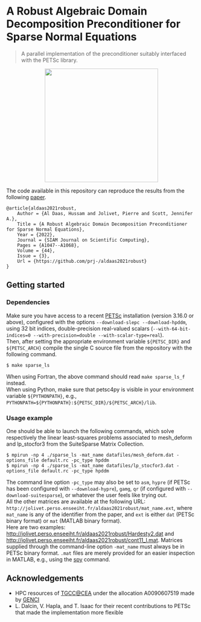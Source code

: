 # A Robust Algebraic Domain Decomposition Preconditioner for Sparse Normal Equations

> A parallel implementation of the preconditioner suitably interfaced with the PETSc library.

<p align="center"><img src="https://github.com/prj-/aldaas2021robust/raw/main/header.png" height="300"></p>

The code available in this repository can reproduce the results from the following [paper](https://epubs.siam.org/doi/abs/10.1137/21M1434891).
```
@article{aldaas2021robust,
    Author = {Al Daas, Hussam and Jolivet, Pierre and Scott, Jennifer A.},
    Title = {A Robust Algebraic Domain Decomposition Preconditioner for Sparse Normal Equations},
    Year = {2022},
    Journal = {SIAM Journal on Scientific Computing},
    Pages = {A1047--A1068},
    Volume = {44},
    Issue = {3},
    Url = {https://github.com/prj-/aldaas2021robust}
}
```

## Getting started
### Dependencies
Make sure you have access to a recent [PETSc](https://petsc.org/) installation (version 3.16.0 or above), configured with the options `--download-slepc --download-hpddm`, using 32 bit indices, double-precision real-valued scalars (`--with-64-bit-indices=0 --with-precision=double --with-scalar-type=real`).  
Then, after setting the appropriate environment variable `${PETSC_DIR}` and `${PETSC_ARCH}` compile the single C source file from the repository with the following command.
```
$ make sparse_ls
```
When using Fortran, the above command should read `make sparse_ls_f` instead.  
When using Python, make sure that petsc4py is visible in your environment variable `${PYTHONPATH}`, e.g., `PYTHONPATH=${PYTHONPATH}:${PETSC_DIR}/${PETSC_ARCH}/lib`.

### Usage example
One should be able to launch the following commands, which solve respectively the linear least-squares problems associated to mesh_deform and lp_stocfor3 from the SuiteSparse Matrix Collection.
```
$ mpirun -np 4 ./sparse_ls -mat_name datafiles/mesh_deform.dat -options_file default.rc -pc_type hpddm
$ mpirun -np 4 ./sparse_ls -mat_name datafiles/lp_stocfor3.dat -options_file default.rc -pc_type hpddm
```
The command line option `-pc_type` may also be set to `asm`, `hypre` (if PETSc has been configured with `--download-hypre`), `gamg`, `qr` (if configured with `--download-suitesparse`), or whatever the user feels like trying out.  
All the other matrices are available at the following URL: `http://jolivet.perso.enseeiht.fr/aldaas2021robust/mat_name.ext`, where `mat_name` is any of the identifier from the paper, and `ext` is either `dat` (PETSc binary format) or `mat` (MATLAB binary format).  
Here are two examples: http://jolivet.perso.enseeiht.fr/aldaas2021robust/Hardesty2.dat and http://jolivet.perso.enseeiht.fr/aldaas2021robust/cont11_l.mat. Matrices supplied through the command-line option `-mat_name` must always be in PETSc binary format. `.mat` files are merely provided for an easier inspection in MATLAB, e.g., using the [spy](https://mathworks.com/help/matlab/ref/spy.html) command.

## Acknowledgements
* HPC resources of [TGCC@CEA](http://www-hpc.cea.fr/index-en.htm) under the allocation A0090607519 made by [GENCI](http://www.genci.fr/en)
* L. Dalcin, V. Hapla, and T. Isaac for their recent contributions to PETSc that made the implementation more flexible
